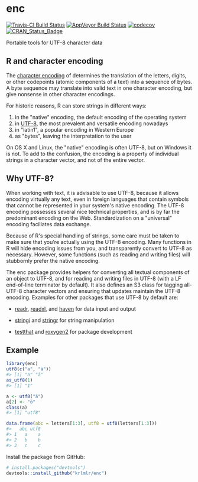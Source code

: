 
enc
===

[![Travis-CI Build Status](https://travis-ci.org/krlmlr/enc.svg?branch=master)](https://travis-ci.org/krlmlr/enc) [![AppVeyor Build Status](https://ci.appveyor.com/api/projects/status/github/krlmlr/enc?branch=master&svg=true)](https://ci.appveyor.com/project/krlmlr/enc) [![codecov](https://codecov.io/gh/krlmlr/enc/branch/master/graph/badge.svg)](https://codecov.io/gh/krlmlr/enc) [![CRAN\_Status\_Badge](http://www.r-pkg.org/badges/version/enc)](https://cran.r-project.org/package=enc)

Portable tools for UTF-8 character data

R and character encoding
------------------------

The [character encoding](https://en.wikipedia.org/wiki/Character_encoding) of determines the translation of the letters, digits, or other codepoints (atomic components of a text) into a sequence of bytes. A byte sequence may translate into valid text in one character encoding, but give nonsense in other character encodings.

For historic reasons, R can store strings in different ways:

1.  in the "native" encoding, the default encoding of the operating system
2.  in [UTF-8](https://en.wikipedia.org/wiki/UTF-8), the most prevalent and versatile encoding nowadays
3.  in "latin1", a popular encoding in Western Europe
4.  as "bytes", leaving the interpretation to the user

On OS X and Linux, the "native" encoding is often UTF-8, but on Windows it is not. To add to the confusion, the encoding is a property of individual strings in a character vector, and not of the entire vector.

Why UTF-8?
----------

When working with text, it is advisable to use UTF-8, because it allows encoding virtually any text, even in foreign languages that contain symbols that cannot be represented in your system's native encoding. The UTF-8 encoding possesses several nice technical properties, and is by far the predominant encoding on the Web. Standardization on a "universal" encoding faciliates data exchange.

Because of R's special handling of strings, some care must be taken to make sure that you're actually using the UTF-8 encoding. Many functions in R will hide encoding issues from you, and transparently convert to UTF-8 as necessary. However, some functions (such as reading and writing files) will stubbornly prefer the native encoding.

The enc package provides helpers for converting all textual components of an object to UTF-8, and for reading and writing files in UTF-8 (with a LF end-of-line terminator by default). It also defines an S3 class for tagging all-UTF-8 character vectors and ensuring that updates maintain the UTF-8 encoding. Examples for other packages that use UTF-8 by default are:

-   [readr](http://readr.tidyverse.org/), [readxl](http://readxl.tidyverse.org/), and [haven](http://haven.tidyverse.org/) for data input and output

-   [stringi](https://cran.r-project.org/package=stringi) and [stringr](http://stringr.tidyverse.org/) for string manipulation

-   [testthat](http://testthat.r-lib.org/) and [roxygen2](https://cran.r-project.org/package=roxygen2) for package development

Example
-------

``` r
library(enc)
utf8(c("a", "ä"))
#> [1] "a" "ä"
as_utf8(1)
#> [1] "1"

a <- utf8("ä")
a[2] <- "ö"
class(a)
#> [1] "utf8"

data.frame(abc = letters[1:3], utf8 = utf8(letters[1:3]))
#>   abc utf8
#> 1   a    a
#> 2   b    b
#> 3   c    c
```

Install the package from GitHub:

``` r
# install.packages("devtools")
devtools::install_github("krlmlr/enc")
```
